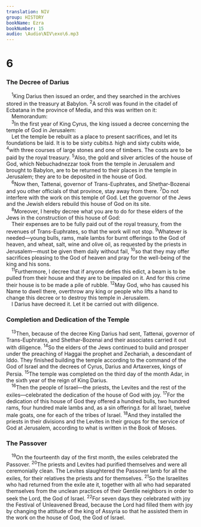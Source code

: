 ```yaml
---
translation: NIV
group: HISTORY
bookName: Ezra 
bookNumber: 15
audio: \Audio\NIV\exo\6.mp3
---
```


<div class="title"><h1>6</h1><h3>The Decree of Darius </h3></div>
<span class="verse exo_6_1"> <sup>1</sup>King Darius then issued an order, and they searched in the archives stored in the treasury at Babylon. </span>
<span class="verse exo_6_2"><sup>2</sup>A scroll was found in the citadel of Ecbatana in the province of Media, and this was written on it: <br/> Memorandum: <br/></span>
<span class="verse exo_6_3"> <sup>3</sup>In the first year of King Cyrus, the king issued a decree concerning the temple of God in Jerusalem: <br/> Let the temple be rebuilt as a place to present sacrifices, and let its foundations be laid. It is to be sixty cubits<a data-toggle="tooltip" data-placement="bottom" title="That is, about 90 feet or about 27 meters">⚓</a> high and sixty cubits wide, </span>
<span class="verse exo_6_4"><sup>4</sup>with three courses of large stones and one of timbers. The costs are to be paid by the royal treasury. </span>
<span class="verse exo_6_5"><sup>5</sup>Also, the gold and silver articles of the house of God, which Nebuchadnezzar took from the temple in Jerusalem and brought to Babylon, are to be returned to their places in the temple in Jerusalem; they are to be deposited in the house of God. <br/></span>
<span class="verse exo_6_6"> <sup>6</sup>Now then, Tattenai, governor of Trans-Euphrates, and Shethar-Bozenai and you other officials of that province, stay away from there. </span>
<span class="verse exo_6_7"><sup>7</sup>Do not interfere with the work on this temple of God. Let the governor of the Jews and the Jewish elders rebuild this house of God on its site. <br/></span>
<span class="verse exo_6_8"> <sup>8</sup>Moreover, I hereby decree what you are to do for these elders of the Jews in the construction of this house of God: <br/> Their expenses are to be fully paid out of the royal treasury, from the revenues of Trans-Euphrates, so that the work will not stop. </span>
<span class="verse exo_6_9"><sup>9</sup>Whatever is needed—young bulls, rams, male lambs for burnt offerings to the God of heaven, and wheat, salt, wine and olive oil, as requested by the priests in Jerusalem—must be given them daily without fail, </span>
<span class="verse exo_6_10"><sup>10</sup>so that they may offer sacrifices pleasing to the God of heaven and pray for the well-being of the king and his sons. <br/></span>
<span class="verse exo_6_11"> <sup>11</sup>Furthermore, I decree that if anyone defies this edict, a beam is to be pulled from their house and they are to be impaled on it. And for this crime their house is to be made a pile of rubble. </span>
<span class="verse exo_6_12"><sup>12</sup>May God, who has caused his Name to dwell there, overthrow any king or people who lifts a hand to change this decree or to destroy this temple in Jerusalem. <br/> I Darius have decreed it. Let it be carried out with diligence. <br/></span>
<div class="title"><h3>Completion and Dedication of the Temple </h3></div>
<span class="verse exo_6_13"> <sup>13</sup>Then, because of the decree King Darius had sent, Tattenai, governor of Trans-Euphrates, and Shethar-Bozenai and their associates carried it out with diligence. </span>
<span class="verse exo_6_14"><sup>14</sup>So the elders of the Jews continued to build and prosper under the preaching of Haggai the prophet and Zechariah, a descendant of Iddo. They finished building the temple according to the command of the God of Israel and the decrees of Cyrus, Darius and Artaxerxes, kings of Persia. </span>
<span class="verse exo_6_15"><sup>15</sup>The temple was completed on the third day of the month Adar, in the sixth year of the reign of King Darius. <br/></span>
<span class="verse exo_6_16"> <sup>16</sup>Then the people of Israel—the priests, the Levites and the rest of the exiles—celebrated the dedication of the house of God with joy. </span>
<span class="verse exo_6_17"><sup>17</sup>For the dedication of this house of God they offered a hundred bulls, two hundred rams, four hundred male lambs and, as a sin offering<a data-toggle="tooltip" data-placement="bottom" title="Or purification offering">⚓</a> for all Israel, twelve male goats, one for each of the tribes of Israel. </span>
<span class="verse exo_6_18"><sup>18</sup>And they installed the priests in their divisions and the Levites in their groups for the service of God at Jerusalem, according to what is written in the Book of Moses. <br/></span>
<div class="title"><h3>The Passover </h3></div>
<span class="verse exo_6_19"> <sup>19</sup>On the fourteenth day of the first month, the exiles celebrated the Passover. </span>
<span class="verse exo_6_20"><sup>20</sup>The priests and Levites had purified themselves and were all ceremonially clean. The Levites slaughtered the Passover lamb for all the exiles, for their relatives the priests and for themselves. </span>
<span class="verse exo_6_21"><sup>21</sup>So the Israelites who had returned from the exile ate it, together with all who had separated themselves from the unclean practices of their Gentile neighbors in order to seek the Lord, the God of Israel. </span>
<span class="verse exo_6_22"><sup>22</sup>For seven days they celebrated with joy the Festival of Unleavened Bread, because the Lord had filled them with joy by changing the attitude of the king of Assyria so that he assisted them in the work on the house of God, the God of Israel. <br/></span>
